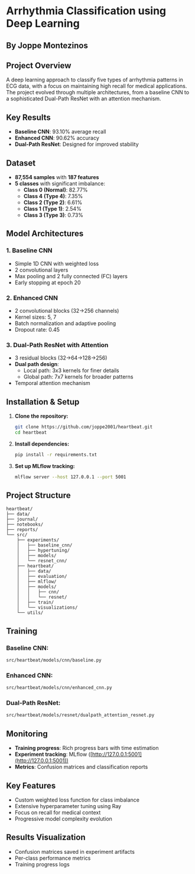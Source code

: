 # Arrhythmia Classification using Deep Learning

## By Joppe Montezinos

## Project Overview
A deep learning approach to classify five types of arrhythmia patterns in ECG data, with a focus on maintaining high recall for medical applications. The project evolved through multiple architectures, from a baseline CNN to a sophisticated Dual-Path ResNet with an attention mechanism.

## Key Results
- **Baseline CNN**: 93.10% average recall
- **Enhanced CNN**: 90.62% accuracy
- **Dual-Path ResNet**: Designed for improved stability

## Dataset
- **87,554 samples** with **187 features**
- **5 classes** with significant imbalance:
  - **Class 0 (Normal)**: 82.77%
  - **Class 4 (Type 4)**: 7.35%
  - **Class 2 (Type 2)**: 6.61%
  - **Class 1 (Type 1)**: 2.54%
  - **Class 3 (Type 3)**: 0.73%

## Model Architectures

### 1. Baseline CNN
- Simple 1D CNN with weighted loss
- 2 convolutional layers
- Max pooling and 2 fully connected (FC) layers
- Early stopping at epoch 20

### 2. Enhanced CNN
- 2 convolutional blocks (32→256 channels)
- Kernel sizes: 5, 7
- Batch normalization and adaptive pooling
- Dropout rate: 0.45

### 3. Dual-Path ResNet with Attention
- 3 residual blocks (32→64→128→256)
- **Dual path design**:
  - Local path: 3x3 kernels for finer details
  - Global path: 7x7 kernels for broader patterns
- Temporal attention mechanism

## Installation & Setup

1. **Clone the repository:**
   ```bash
   git clone https://github.com/joppe2001/heartbeat.git
   cd heartbeat
   ```

2. **Install dependencies:**
   ```bash
   pip install -r requirements.txt
   ```

3. **Set up MLflow tracking:**
   ```bash
   mlflow server --host 127.0.0.1 --port 5001
   ```

## Project Structure
```
heartbeat/
├── data/
├── journal/
├── notebooks/
├── reports/
└── src/
    ├── experiments/
    │   ├── baseline_cnn/
    │   ├── hypertuning/
    │   ├── models/
    │   └── resnet_cnn/
    ├── heartbeat/
    │   ├── data/
    │   ├── evaluation/
    │   ├── mlflow/
    │   ├── models/
    │   │   ├── cnn/
    │   │   └── resnet/
    │   ├── train/
    │   └── visualizations/
    └── utils/
```

## Training

### Baseline CNN:
```txt
src/heartbeat/models/cnn/baseline.py
```

### Enhanced CNN:
```txt
src/heartbeat/models/cnn/enhanced_cnn.py
```

### Dual-Path ResNet:
```txt
src/heartbeat/models/resnet/dualpath_attention_resnet.py
```

## Monitoring
- **Training progress**: Rich progress bars with time estimation
- **Experiment tracking**: MLflow ([http://127.0.0.1:5001](http://127.0.0.1:5001))
- **Metrics**: Confusion matrices and classification reports

## Key Features
- Custom weighted loss function for class imbalance
- Extensive hyperparameter tuning using Ray
- Focus on recall for medical context
- Progressive model complexity evolution

## Results Visualization
- Confusion matrices saved in experiment artifacts
- Per-class performance metrics
- Training progress logs

